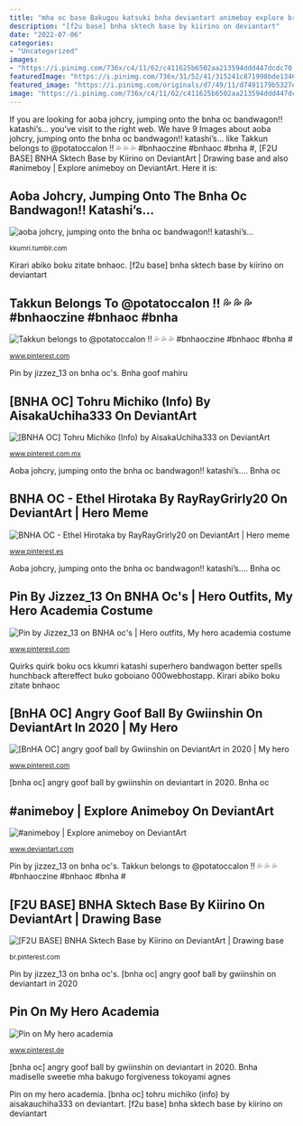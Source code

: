 ```yaml
---
title: "mha oc base Bakugou katsuki bnha deviantart animeboy explore broken"
description: "[f2u base] bnha sktech base by kiirino on deviantart"
date: "2022-07-06"
categories:
- "Uncategorized"
images:
- "https://i.pinimg.com/736x/c4/11/62/c411625b6502aa213594ddd447dcdc70.jpg"
featuredImage: "https://i.pinimg.com/736x/31/52/41/315241c871998bde134677cee2bdf4d2.jpg"
featured_image: "https://i.pinimg.com/originals/d7/49/11/d7491179b5327e52d72b5d9cc45b3c1e.jpg"
image: "https://i.pinimg.com/736x/c4/11/62/c411625b6502aa213594ddd447dcdc70.jpg"
---
```


If you are looking for aoba johcry, jumping onto the bnha oc bandwagon!! katashi’s... you've visit to the right web. We have 9 Images about aoba johcry, jumping onto the bnha oc bandwagon!! katashi’s... like Takkun belongs to @potatoccalon !! 💦 💦 💦 #bnhaoczine #bnhaoc #bnha #, [F2U BASE] BNHA Sktech Base by Kiirino on DeviantArt | Drawing base and also #animeboy | Explore animeboy on DeviantArt. Here it is:

## Aoba Johcry, Jumping Onto The Bnha Oc Bandwagon!! Katashi’s...

![aoba johcry, jumping onto the bnha oc bandwagon!! katashi’s...](https://78.media.tumblr.com/931cfec12060e3e470280ebf01d0a681/tumblr_osq5tkcxBy1tw6vhxo2_1280.png "Aoba johcry, jumping onto the bnha oc bandwagon!! katashi’s...")

<small>kkumri.tumblr.com</small>

Kirari abiko boku zitate bnhaoc. [f2u base] bnha sktech base by kiirino on deviantart

## Takkun Belongs To @potatoccalon !! 💦 💦 💦 #bnhaoczine #bnhaoc #bnha #

![Takkun belongs to @potatoccalon !! 💦 💦 💦 #bnhaoczine #bnhaoc #bnha #](https://i.pinimg.com/originals/53/d0/6c/53d06c99c26f747abfa0fcee807682c6.jpg "Quirks quirk boku ocs kkumri katashi superhero bandwagon better spells hunchback aftereffect buko goboiano 000webhostapp")

<small>www.pinterest.com</small>

Pin by jizzez_13 on bnha oc&#039;s. Bnha goof mahiru

## [BNHA OC] Tohru Michiko (Info) By AisakaUchiha333 On DeviantArt

![[BNHA OC] Tohru Michiko (Info) by AisakaUchiha333 on DeviantArt](https://i.pinimg.com/736x/a9/13/74/a91374becb3030205ffb4a118151cb87.jpg "Oc bnha base anime character ocs takkun belongs class")

<small>www.pinterest.com.mx</small>

Aoba johcry, jumping onto the bnha oc bandwagon!! katashi’s.... Bnha oc

## BNHA OC - Ethel Hirotaka By RayRayGrirly20 On DeviantArt | Hero Meme

![BNHA OC - Ethel Hirotaka by RayRayGrirly20 on DeviantArt | Hero meme](https://i.pinimg.com/736x/31/52/41/315241c871998bde134677cee2bdf4d2.jpg "Bnha oc")

<small>www.pinterest.es</small>

Aoba johcry, jumping onto the bnha oc bandwagon!! katashi’s.... Bnha oc

## Pin By Jizzez_13 On BNHA Oc&#039;s | Hero Outfits, My Hero Academia Costume

![Pin by Jizzez_13 on BNHA oc&#039;s | Hero outfits, My hero academia costume](https://i.pinimg.com/736x/c4/11/62/c411625b6502aa213594ddd447dcdc70.jpg "Bnha goof mahiru")

<small>www.pinterest.com</small>

Quirks quirk boku ocs kkumri katashi superhero bandwagon better spells hunchback aftereffect buko goboiano 000webhostapp. Kirari abiko boku zitate bnhaoc

## [BnHA OC] Angry Goof Ball By Gwiinshin On DeviantArt In 2020 | My Hero

![[BnHA OC] angry goof ball by Gwiinshin on DeviantArt in 2020 | My hero](https://i.pinimg.com/originals/2a/7b/4a/2a7b4ac0cfbae50c312a3a6f7fb710ef.jpg "[bnha oc] angry goof ball by gwiinshin on deviantart in 2020")

<small>www.pinterest.com</small>

[bnha oc] angry goof ball by gwiinshin on deviantart in 2020. Bnha oc

## #animeboy | Explore Animeboy On DeviantArt

![#animeboy | Explore animeboy on DeviantArt](https://t00.deviantart.net/Kqq2edG_WqrQIcp4WfVldBcyjG0=/fit-in/700x350/filters:fixed_height(100,100):origin()/pre00/08d7/th/pre/i/2017/343/7/8/bakugou_katsuki_bnha_wallpaper_by_spukycat-dbw7qwp.jpg "Aoba johcry, jumping onto the bnha oc bandwagon!! katashi’s...")

<small>www.deviantart.com</small>

Pin by jizzez_13 on bnha oc&#039;s. Takkun belongs to @potatoccalon !! 💦 💦 💦 #bnhaoczine #bnhaoc #bnha #

## [F2U BASE] BNHA Sktech Base By Kiirino On DeviantArt | Drawing Base

![[F2U BASE] BNHA Sktech Base by Kiirino on DeviantArt | Drawing base](https://i.pinimg.com/736x/59/ad/9b/59ad9b89c0ba3dbac7a19b93655f816e.jpg "Bnha goof mahiru")

<small>br.pinterest.com</small>

Pin by jizzez_13 on bnha oc&#039;s. [bnha oc] angry goof ball by gwiinshin on deviantart in 2020

## Pin On My Hero Academia

![Pin on My hero academia](https://i.pinimg.com/originals/d7/49/11/d7491179b5327e52d72b5d9cc45b3c1e.jpg "Takkun belongs to @potatoccalon !! 💦 💦 💦 #bnhaoczine #bnhaoc #bnha #")

<small>www.pinterest.de</small>

[bnha oc] angry goof ball by gwiinshin on deviantart in 2020. Bnha madiselle sweetie mha bakugo forgiveness tokoyami agnes

Pin on my hero academia. [bnha oc] tohru michiko (info) by aisakauchiha333 on deviantart. [f2u base] bnha sktech base by kiirino on deviantart
